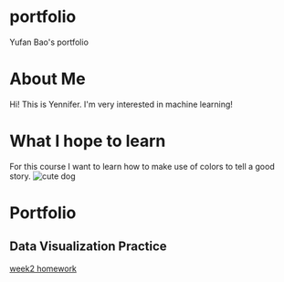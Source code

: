 # portfolio
Yufan Bao's portfolio

# About Me
Hi! This is Yennifer. I'm very interested in machine learning!

# What I hope to learn
For this course I want to learn how to make use of colors to tell a good story.
![cute dog](https://imagesvc.meredithcorp.io/v3/mm/image?q=60&c=sc&poi=%5B900%2C533%5D&w=2000&h=1333&url=https%3A%2F%2Fstatic.onecms.io%2Fwp-content%2Fuploads%2Fsites%2F47%2F2021%2F03%2F12%2Fpomeranian-white-puppy-921029690-2000.jpg)

# Portfolio

## Data Visualization Practice
[week2 homework](/dataviz2.md)
